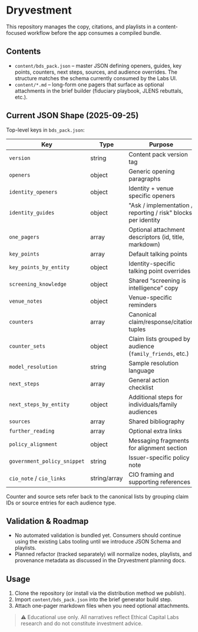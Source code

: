 # Dryvestment




This repository manages the copy, citations, and playlists in a
content-focused workflow before the app consumes a compiled bundle.

## Contents

- `content/bds_pack.json` – master JSON defining openers, guides, key points,
  counters, next steps, sources, and audience overrides. The structure matches
  the schema currently consumed by the Labs UI.
- `content/*.md` – long-form one pagers that surface as optional attachments in
  the brief builder (fiduciary playbook, JLENS rebuttals, etc.).

## Current JSON Shape (2025-09-25)

Top-level keys in `bds_pack.json`:

| Key                      | Type   | Purpose                                                      |
| ------------------------ | ------ | ------------------------------------------------------------ |
| `version`                | string | Content pack version tag                                     |
| `openers`                | object | Generic opening paragraphs                                   |
| `identity_openers`       | object | Identity + venue specific openers                            |
| `identity_guides`        | object | "Ask / implementation / reporting / risk" blocks per identity |
| `one_pagers`             | array  | Optional attachment descriptors (id, title, markdown)        |
| `key_points`             | array  | Default talking points                                       |
| `key_points_by_entity`   | object | Identity-specific talking point overrides                    |
| `screening_knowledge`    | object | Shared “screening is intelligence” copy                      |
| `venue_notes`            | object | Venue-specific reminders                                     |
| `counters`               | array  | Canonical claim/response/citation tuples                     |
| `counter_sets`           | object | Claim lists grouped by audience (`family_friends`, etc.)     |
| `model_resolution`       | string | Sample resolution language                                   |
| `next_steps`             | array  | General action checklist                                     |
| `next_steps_by_entity`   | object | Additional steps for individuals/family audiences            |
| `sources`                | array  | Shared bibliography                                          |
| `further_reading`        | array  | Optional extra links                                         |
| `policy_alignment`       | object | Messaging fragments for alignment section                    |
| `government_policy_snippet` | string | Issuer-specific policy note                               |
| `cio_note` / `cio_links` | string/array | CIO framing and supporting references                   |

Counter and source sets refer back to the canonical lists by grouping claim IDs
or source entries for each audience type.

## Validation & Roadmap

- No automated validation is bundled yet. Consumers should continue using the
  existing Labs tooling until we introduce JSON Schema and playlists.
- Planned refactor (tracked separately) will normalize nodes, playlists, and
  provenance metadata as discussed in the Dryvestment planning docs.

## Usage

1. Clone the repository (or install via the distribution method we publish).
2. Import `content/bds_pack.json` into the brief generator build step.
3. Attach one-pager markdown files when you need optional attachments.

> ⚠️ Educational use only. All narratives reflect Ethical Capital Labs research
> and do not constitute investment advice.

